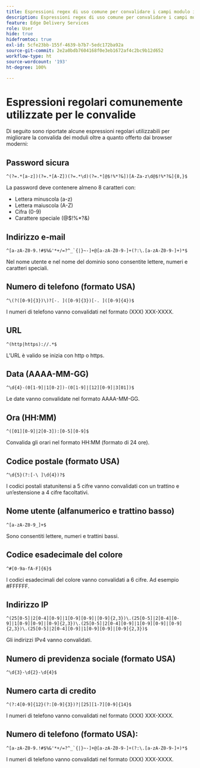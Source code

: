 ```yaml
---
title: Espressioni regex di uso comune per convalidare i campi modulo in Edge Delivery Services per AEM Forms
description: Espressioni regex di uso comune per convalidare i campi modulo in Edge Delivery Services per AEM Forms
feature: Edge Delivery Services
role: User
hide: true
hidefromtoc: true
exl-id: 5cfe23bb-155f-4639-b7b7-5edc172ba92a
source-git-commit: 2e2a0bdb7604168f0e3eb1672af4c2bc9b12d652
workflow-type: ht
source-wordcount: '193'
ht-degree: 100%

---
```


# Espressioni regolari comunemente utilizzate per le convalide

Di seguito sono riportate alcune espressioni regolari utilizzabili per migliorare la convalida dei moduli oltre a quanto offerto dai browser moderni:

## Password sicura

```regex
^(?=.*[a-z])(?=.*[A-Z])(?=.*\d)(?=.*[@$!%*?&])[A-Za-z\d@$!%*?&]{8,}$
```

La password deve contenere almeno 8 caratteri con:

- Lettera minuscola (a-z)
- Lettera maiuscola (A-Z)
- Cifra (0-9)
- Carattere speciale (@$!%*?&amp;)


## Indirizzo e-mail


```regex
^[a-zA-Z0-9.!#$%&'*+/=?^_`{|}~-]+@[a-zA-Z0-9-]+(?:\.[a-zA-Z0-9-]+)*$
```

Nel nome utente e nel nome del dominio sono consentite lettere, numeri e caratteri speciali.


## Numero di telefono (formato USA)

```regex
^\(?([0-9]{3})\)?[-. ]([0-9]{3})[-. ]([0-9]{4})$
```

I numeri di telefono vanno convalidati nel formato (XXX) XXX-XXXX.



## URL

```regex
^(http|https)://.*$
```

L’URL è valido se inizia con http o https.



## Data (AAAA-MM-GG)

```regex
^\d{4}-(0[1-9]|1[0-2])-(0[1-9]|[12][0-9]|3[01])$
```

Le date vanno convalidate nel formato AAAA-MM-GG.


## Ora (HH:MM)

```regex
^([01][0-9]|2[0-3]):[0-5][0-9]$
```

Convalida gli orari nel formato HH:MM (formato di 24 ore).


## Codice postale (formato USA)

```regex
^\d{5}(?:[-\ ]\d{4})?$
```

I codici postali statunitensi a 5 cifre vanno convalidati con un trattino e un’estensione a 4 cifre facoltativi.


## Nome utente (alfanumerico e trattino basso)

```regex
^[a-zA-Z0-9_]+$
```

Sono consentiti lettere, numeri e trattini bassi.


## Codice esadecimale del colore

```regex
^#[0-9a-fA-F]{6}$
```

I codici esadecimali del colore vanno convalidati a 6 cifre. Ad esempio #FFFFFF.


## Indirizzo IP

```regex
^(25[0-5]|2[0-4][0-9]|1[0-9][0-9]|[0-9]{2,3})\.(25[0-5]|2[0-4][0-9]|1[0-9][0-9]|[0-9]{2,3})\.(25[0-5]|2[0-4][0-9]|1[0-9][0-9]|[0-9]{2,3})\.(25[0-5]|2[0-4][0-9]|1[0-9][0-9]|[0-9]{2,3})$
```

Gli indirizzi IPv4 vanno convalidati.



## Numero di previdenza sociale (formato USA)

```regex
^\d{3}-\d{2}-\d{4}$
```



## Numero carta di credito

```regex
^(?:4[0-9]{12}(?:[0-9]{3})?|[25][1-7][0-9]{14}$
```

I numeri di telefono vanno convalidati nel formato (XXX) XXX-XXXX.



## Numero di telefono (formato USA):

```regex
^[a-zA-Z0-9.!#$%&'*+/=?^_`{|}~-]+@[a-zA-Z0-9-]+(?:\.[a-zA-Z0-9-]+)*$
```

I numeri di telefono vanno convalidati nel formato (XXX) XXX-XXXX.
